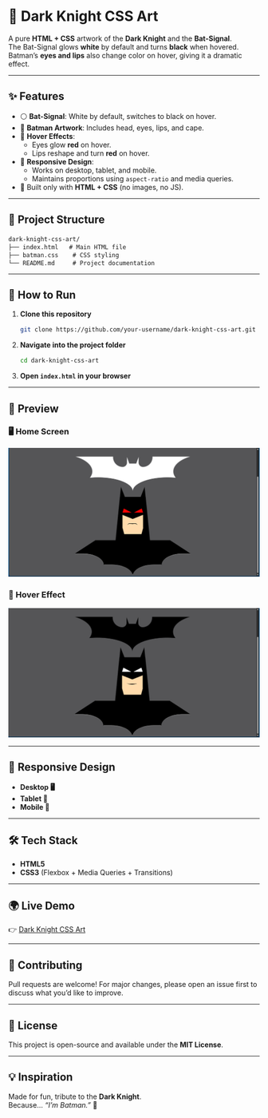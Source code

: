 # 🦇 Dark Knight CSS Art

A pure **HTML + CSS** artwork of the **Dark Knight** and the **Bat-Signal**.  
The Bat-Signal glows **white** by default and turns **black** when hovered.  
Batman’s **eyes and lips** also change color on hover, giving it a dramatic effect.  

---

## ✨ Features
- ⚪ **Bat-Signal**: White by default, switches to black on hover.  
- 🦇 **Batman Artwork**: Includes head, eyes, lips, and cape.  
- 👀 **Hover Effects**:
  - Eyes glow **red** on hover.  
  - Lips reshape and turn **red** on hover.  
- 📱 **Responsive Design**:
  - Works on desktop, tablet, and mobile.  
  - Maintains proportions using `aspect-ratio` and media queries.  
- 🎨 Built only with **HTML + CSS** (no images, no JS).  

---

## 📂 Project Structure
```text
dark-knight-css-art/
├── index.html   # Main HTML file
├── batman.css    # CSS styling
└── README.md     # Project documentation
```

---

## 🚀 How to Run
1. **Clone this repository**  
   ```bash
   git clone https://github.com/your-username/dark-knight-css-art.git
   ```
2. **Navigate into the project folder**  
   ```bash
   cd dark-knight-css-art
   ```
3. **Open `index.html` in your browser**

---

## 📸 Preview

### 🖥️ Home Screen  
![Batman Default](./assets/1.png)

### 👀 Hover Effect  
![Batman Hover](./assets/2.png)

---

## 📱 Responsive Design
- **Desktop 🖥️**  
- **Tablet 📱**  
- **Mobile 📲**

---

## 🛠️ Tech Stack
- **HTML5**  
- **CSS3** (Flexbox + Media Queries + Transitions)  

---

## 🌍 Live Demo
👉 [Dark Knight CSS Art](https://akshayjith4.github.io/dark-knight-css-art/)  

---

## 🤝 Contributing
Pull requests are welcome! For major changes, please open an issue first to discuss what you’d like to improve.  

---

## 📜 License
This project is open-source and available under the **MIT License**.  

---

## 💡 Inspiration
Made for fun, tribute to the **Dark Knight**.  
Because… *“I’m Batman.”* 🦇  
